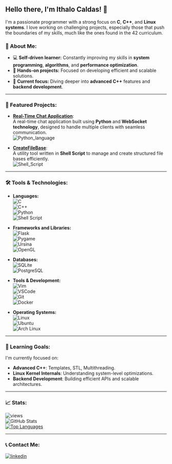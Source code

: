 ## **Hello there, I'm Ithalo Caldas!** 👋

I'm a passionate programmer with a strong focus on **C**, **C++**, and **Linux systems**. I love working on challenging projects, especially those that push the boundaries of my skills, much like the ones found in the 42 curriculum.

### 🚀 About Me:
- 💻 **Self-driven learner:** Constantly improving my skills in **system programming**, **algorithms**, and **performance optimization**.
- 🔧 **Hands-on projects:** Focused on developing efficient and scalable solutions.
- 🎯 **Current focus:** Diving deeper into **advanced C++** features and **backend development**.

---

### 📂 Featured Projects:

- [**Real-Time Chat Application**](https://github.com/i4b2c/Real-Time-Chat-Application):  
  A real-time chat application built using **Python** and **WebSocket technology**, designed to handle multiple clients with seamless communication.  
  ![Python_language](https://img.shields.io/badge/Python-3776AB?style=flat-square&logo=python&logoColor=white)

- [**CreateFileBase**](https://github.com/i4b2c/createFileBase):  
  A utility tool written in **Shell Script** to manage and create structured file bases efficiently.  
  ![Shell_Script](https://img.shields.io/badge/Shell_Script-4EAA25?style=flat-square&logo=gnu-bash&logoColor=white)

---

### 🛠️ Tools & Technologies:

- **Languages:**  
  ![C](https://img.shields.io/badge/C-00599C?style=for-the-badge&logo=c&logoColor=white)  
  ![C++](https://img.shields.io/badge/C%2B%2B-00599C?style=for-the-badge&logo=c%2B%2B&logoColor=white)  
  ![Python](https://img.shields.io/badge/Python-3776AB?style=for-the-badge&logo=python&logoColor=white)  
  ![Shell Script](https://img.shields.io/badge/Shell_Script-4EAA25?style=for-the-badge&logo=gnu-bash&logoColor=white)

- **Frameworks and Libraries:**  
  ![Flask](https://img.shields.io/badge/Flask-000000?style=for-the-badge&logo=flask&logoColor=white)  
  ![Pygame](https://img.shields.io/badge/Pygame-000000?style=for-the-badge&logo=pygame&logoColor=white)  
  ![Ursina](https://img.shields.io/badge/Ursina-000000?style=for-the-badge&logo=python&logoColor=white)  
  ![OpenGL](https://img.shields.io/badge/OpenGL-5586A4?style=for-the-badge&logo=opengl&logoColor=white)  

- **Databases:**  
  ![SQLite](https://img.shields.io/badge/SQLite-003B57?style=for-the-badge&logo=sqlite&logoColor=white)  
  ![PostgreSQL](https://img.shields.io/badge/PostgreSQL-336791?style=for-the-badge&logo=postgresql&logoColor=white)  

- **Tools & Development:**  
  ![Vim](https://img.shields.io/badge/Vim-019733?style=for-the-badge&logo=vim&logoColor=white)  
  ![VSCode](https://img.shields.io/badge/VS_Code-007ACC?style=for-the-badge&logo=visual-studio-code&logoColor=white)  
  ![Git](https://img.shields.io/badge/Git-F05032?style=for-the-badge&logo=git&logoColor=white)  
  ![Docker](https://img.shields.io/badge/Docker-2496ED?style=for-the-badge&logo=docker&logoColor=white)  

- **Operating Systems:**  
  ![Linux](https://img.shields.io/badge/Linux-FCC624?style=for-the-badge&logo=linux&logoColor=black)  
  ![Ubuntu](https://img.shields.io/badge/Ubuntu-E95420?style=for-the-badge&logo=ubuntu&logoColor=white)  
  ![Arch Linux](https://img.shields.io/badge/Arch_Linux-1793D1?style=for-the-badge&logo=arch-linux&logoColor=white)  

---

### 🌱 Learning Goals:
I'm currently focused on:
- **Advanced C++**: Templates, STL, Multithreading.  
- **Linux Kernel Internals**: Understanding system-level optimizations.  
- **Backend Development**: Building efficient APIs and scalable architectures.

---

### 📈 Stats:

![views](https://komarev.com/ghpvc/?username=i4b2c)  
![GitHub Stats](https://github-readme-stats.vercel.app/api?username=i4b2c&show_icons=true&theme=radical)  
[![Top Languages](https://github-readme-stats.vercel.app/api/top-langs/?username=i4b2c&layout=donut)](https://github.com/anuraghazra/github-readme-stats)

---

### 📞 Contact Me:

[![linkedin](https://img.shields.io/badge/LinkedIn-0077B5?style=for-the-badge&logo=linkedin&logoColor=white)](https://www.linkedin.com/in/ithalo-barbosa-caldas-a65218246/)
